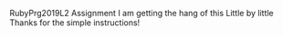 RubyPrg2019L2 Assignment
I am getting the hang of this
Little by little
Thanks for the simple instructions!
